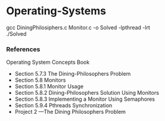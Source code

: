 # Operating-Systems
gcc DiningPhilosiphers.c Monitor.c -o Solved -lpthread -lrt<br>
./Solved



### References
Operating System Concepts Book
   - Section 5.7.3 The Dining-Philosophers Problem
   - Section 5.8 Monitors
   - Section 5.8.1 Monitor Usage
   - Section 5.8.2 Dining-Philosophers Solution Using Monitors
   - Section 5.8.3 Implementing a Monitor Using Semaphores
   - Section 5.9.4 Pthreads Synchronization
   - Project 2 —The Dining Philosophers Problem
